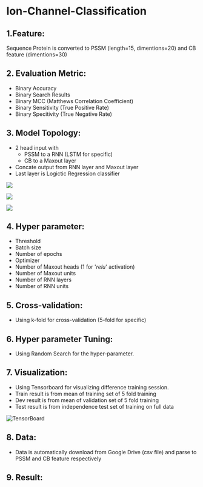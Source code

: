 # Ion-Channel-Classification

## 1.Feature:
Sequence Protein is converted to PSSM (length=15, dimentions=20) and CB feature (dimentions=30)

## 2. Evaluation Metric:
- Binary Accuracy
- Binary Search Results
- Binary MCC (Matthews Correlation Coefficient)
- Binary Sensitivity (True Positive Rate)
- Binary Specitivity (True Negative Rate)

## 3. Model Topology:
- 2 head input with 
    - PSSM to a RNN (LSTM for specific)
    - CB to a Maxout layer
- Concate output from RNN layer and Maxout layer 
- Last layer is Logictic Regression classifier

![](C:\Users\admin\Desktop\topology_1.png)

![](C:\Users\admin\Downloads\topology_2.png)

![](C:\Users\admin\Downloads\topology_3.png)

## 4. Hyper parameter:
- Threshold
- Batch size
- Number of epochs
- Optimizer
- Number of Maxout heads (1 for '*relu*' activation)
- Number of Maxout units
- Number of RNN layers
- Number of RNN units

## 5. Cross-validation:
- Using k-fold for cross-validation (5-fold for specific)

## 6. Hyper parameter Tuning:
- Using Random Search for the hyper-parameter.

## 7. Visualization: 
- Using Tensorboard for visualizing difference training session.
- Train result is from mean of training set of 5 fold training
- Dev result is from mean of validation set of 5 fold training
- Test result is from independence test set of training on full data



![TensorBoard](C:\Users\admin\Desktop\TensorBoard.png)

## 8. Data:
- Data is automatically download from Google Drive (csv file) and parse to PSSM and CB feature respectively

## 9. Result:
